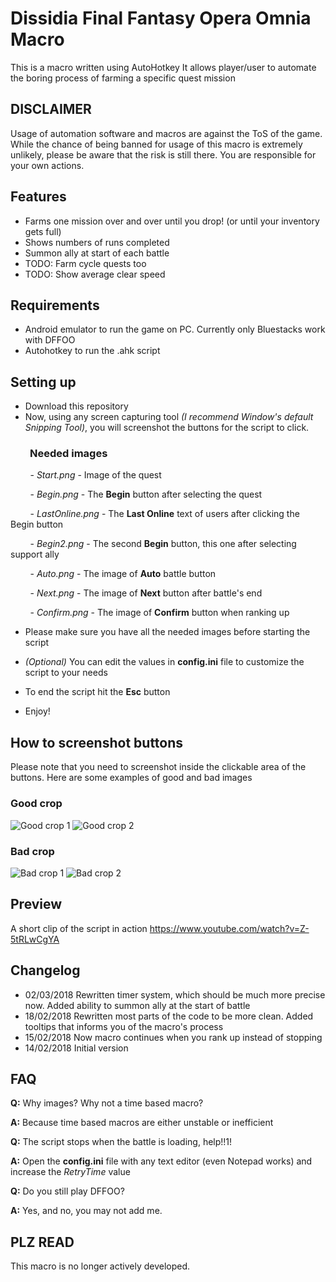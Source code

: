 # Dissidia Final Fantasy Opera Omnia Macro

This is a macro written using AutoHotkey
It allows player/user to automate the boring process of farming a specific quest mission

## DISCLAIMER
Usage of automation software and macros are against the ToS of the game. While the chance of being banned for usage of this macro is extremely unlikely, please be aware that the risk is still there. You are responsible for your own actions.

## Features
- Farms one mission over and over until you drop! (or until your inventory gets full)
- Shows numbers of runs completed
- Summon ally at start of each battle
- TODO: Farm cycle quests too
- TODO: Show average clear speed

## Requirements
- Android emulator to run the game on PC.  Currently only Bluestacks work with DFFOO
- Autohotkey to run the .ahk script


## Setting up
- Download this repository
- Now, using any screen capturing tool *(I recommend Window's default Snipping Tool)*, you will screenshot the buttons for the script to click.
### &nbsp;&nbsp;&nbsp;&nbsp;&nbsp;&nbsp;&nbsp;&nbsp;Needed images
&nbsp;&nbsp;&nbsp;&nbsp;&nbsp;&nbsp;&nbsp;&nbsp;- *Start.png* - Image of the quest

&nbsp;&nbsp;&nbsp;&nbsp;&nbsp;&nbsp;&nbsp;&nbsp;- *Begin.png* - The **Begin** button after selecting the quest

&nbsp;&nbsp;&nbsp;&nbsp;&nbsp;&nbsp;&nbsp;&nbsp;- *LastOnline.png* - The  **Last Online** text of users after clicking the Begin button

&nbsp;&nbsp;&nbsp;&nbsp;&nbsp;&nbsp;&nbsp;&nbsp;- *Begin2.png* - The second **Begin** button, this one after selecting support ally

&nbsp;&nbsp;&nbsp;&nbsp;&nbsp;&nbsp;&nbsp;&nbsp;- *Auto.png* - The image of **Auto** battle button

&nbsp;&nbsp;&nbsp;&nbsp;&nbsp;&nbsp;&nbsp;&nbsp;- *Next.png* - The image of **Next** button after battle's end

&nbsp;&nbsp;&nbsp;&nbsp;&nbsp;&nbsp;&nbsp;&nbsp;- *Confirm.png* - The image of **Confirm** button when ranking up

- Please make sure you have all the needed images before starting the script

- *(Optional)* You can edit the values in **config.ini** file to customize the script to your needs

- To end the script hit the **Esc** button

- Enjoy!


## How to screenshot buttons
Please note that you need to screenshot inside the clickable area of the buttons. Here are some examples of good and bad images
### Good crop
![Good crop 1](https://raw.githubusercontent.com/ShadowProgr/DFFOO-Macro/master/tutorial/GoodExample1.png)
![Good crop 2](https://raw.githubusercontent.com/ShadowProgr/DFFOO-Macro/master/tutorial/GoodExample2.png)
### Bad crop
![Bad crop 1](https://raw.githubusercontent.com/ShadowProgr/DFFOO-Macro/master/tutorial/BadExample1.png)
![Bad crop 2](https://raw.githubusercontent.com/ShadowProgr/DFFOO-Macro/master/tutorial/BadExample2.png)


## Preview
A short clip of the script in action https://www.youtube.com/watch?v=Z-5tRLwCgYA


## Changelog
- 02/03/2018 Rewritten timer system, which should be much more precise now. Added ability to summon ally at the start of battle
- 18/02/2018 Rewritten most parts of the code to be more clean. Added tooltips that informs you of the macro's process
- 15/02/2018 Now macro continues when you rank up instead of stopping
- 14/02/2018 Initial version


## FAQ
**Q:** Why images? Why not a time based macro?

**A:** Because time based macros are either unstable or inefficient

**Q:** The script stops when the battle is loading, help!!1!

**A:** Open the **config.ini** file with any text editor (even Notepad works) and increase the *RetryTime* value

**Q:** Do you still play DFFOO?

**A:** Yes, and no, you may not add me.


## PLZ READ
This macro is no longer actively developed.
